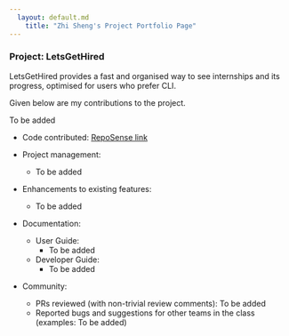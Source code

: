 ```yaml
---
  layout: default.md
    title: "Zhi Sheng's Project Portfolio Page"
---
```


### Project: LetsGetHired

LetsGetHired provides a fast and organised way to see internships and its progress, optimised for users who prefer CLI.

Given below are my contributions to the project.

To be added

* Code contributed: [RepoSense link](https://nus-cs2103-ay2324s1.github.io/tp-dashboard/?search=tim-pipi&breakdown=true)

* Project management:
    * To be added

* Enhancements to existing features:
    * To be added

* Documentation:
    * User Guide:
        * To be added
    * Developer Guide:
        * To be added

* Community:
    * PRs reviewed (with non-trivial review comments): To be added
    * Reported bugs and suggestions for other teams in the class (examples: To be added)